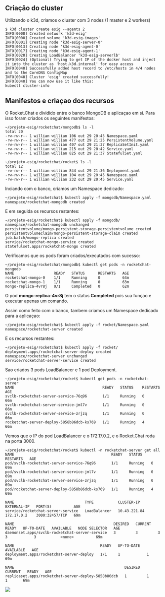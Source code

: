 ## Criação do cluster

Utilizando o k3d, criamos o cluster com 3 nodes (1 master e 2 workers)

```
$ k3d cluster create esig --agents 2
INFO[0000] Created network 'k3d-esig'                   
INFO[0000] Created volume 'k3d-esig-images'             
INFO[0001] Creating node 'k3d-esig-server-0'            
INFO[0013] Creating node 'k3d-esig-agent-0'             
INFO[0017] Creating node 'k3d-esig-agent-1'             
INFO[0020] Creating LoadBalancer 'k3d-esig-serverlb'    
INFO[0024] (Optional) Trying to get IP of the docker host and inject it into the cluster as 'host.k3d.internal' for easy access 
INFO[0040] Successfully added host record to /etc/hosts in 4/4 nodes and to the CoreDNS ConfigMap 
INFO[0040] Cluster 'esig' created successfully!         
INFO[0040] You can now use it like this:                
kubectl cluster-info
```

## Manifestos e criaçao dos recursos

O Rocket.Chat e dividido entre o banco MongoDB e aplicaçao em si. Para isso foram criados os seguintes manifestos:

```
~/projeto-esig/rocketchat/mongodb$ ls -l
total 20
-rw-rw-r-- 1 willian willian 106 out 29 20:45 Namespace.yaml
-rw-rw-r-- 1 willian willian 477 out 29 21:25 PersistentVolume.yaml
-rw-rw-r-- 1 willian willian 407 out 29 21:37 ReplicaSetInit.yaml
-rw-rw-r-- 1 willian willian 215 out 29 20:42 Service.yaml
-rw-rw-r-- 1 willian willian 825 out 29 21:37 StatefulSet.yaml

~/projeto-esig/rocketchat/rocket$ ls -l
total 12
-rw-rw-r-- 1 willian willian 844 out 29 21:36 Deployment.yaml
-rw-rw-r-- 1 willian willian 104 out 29 20:45 Namespace.yaml
-rw-rw-r-- 1 willian willian 232 out 29 20:45 Service.yaml
```

Inciando com o banco, criamos um Namespace dedicado:

```
~/projeto-esig/rocketchat$ kubectl apply -f mongodb/Namespace.yaml 
namespace/rocketchat-mongodb created
```

E em seguida os recursos restantes:

```
~/projeto-esig/rocketchat$ kubectl apply -f mongodb/
namespace/rocketchat-mongodb unchanged
persistentvolume/mongo-persistent-storage-persistentvolume created
persistentvolumeclaim/mongo-persistent-storage-claim created
job.batch/mongo-replica created
service/rocketchat-mongo-service created
statefulset.apps/rocketchat-mongo created
```

Verificamos que os pods foram criados/executados com sucesso:

```
~/projeto-esig/rocketchat/mongodb$ kubectl get pods -n rocketchat-mongodb 
NAME                  READY   STATUS      RESTARTS   AGE
rocketchat-mongo-0    1/1     Running     0          64m
rocketchat-mongo-1    1/1     Running     0          63m
mongo-replica-4vr8j   0/1     Completed   0          62m
```

O pod **mongo-replica-4vr8j** tem o status **Completed** pois sua funçao e executar apenas um comando.


Assim como feito com o banco, tambem criamos um Namespace dedicado para a aplicaçao:

```
~/projeto-esig/rocketchat$ kubectl apply -f rocket/Namespace.yaml
namespace/rocketchat-server created
```

E os recursos restantes:

```
~/projeto-esig/rocketchat$ kubectl apply -f rocket/
deployment.apps/rocketchat-server-deploy created
namespace/rocketchat-server unchanged
service/rocketchat-server-service created
```

Sao criados 3 pods LoadBalancer e 1 pod Deployment.

```
~/projeto-esig/rocketchat/rocket$ kubectl get pods -n rocketchat-server 
NAME                                        READY   STATUS    RESTARTS   AGE
svclb-rocketchat-server-service-76q96       1/1     Running   0          66m
svclb-rocketchat-server-service-jml7v       1/1     Running   0          66m
svclb-rocketchat-server-service-zrjzq       1/1     Running   0          66m
rocketchat-server-deploy-5858b86dcb-ks769   1/1     Running   4          66m
```

Vemos que o IP do pod LoadBalancer e o 172.17.0.2, e o Rocket.Chat roda na porta 3000.

```
~/projeto-esig/rocketchat/rocket$ kubectl -n rocketchat-server get all
NAME                                            READY   STATUS    RESTARTS   AGE
pod/svclb-rocketchat-server-service-76q96       1/1     Running   0          69m
pod/svclb-rocketchat-server-service-jml7v       1/1     Running   0          69m
pod/svclb-rocketchat-server-service-zrjzq       1/1     Running   0          69m
pod/rocketchat-server-deploy-5858b86dcb-ks769   1/1     Running   4          69m

NAME                                TYPE           CLUSTER-IP     EXTERNAL-IP   PORT(S)          AGE
service/rocketchat-server-service   LoadBalancer   10.43.221.84   172.17.0.2    3000:32457/TCP   69m

NAME                                             DESIRED   CURRENT   READY   UP-TO-DATE   AVAILABLE   NODE SELECTOR   AGE
daemonset.apps/svclb-rocketchat-server-service   3         3         3       3            3           <none>          69m

NAME                                       READY   UP-TO-DATE   AVAILABLE   AGE
deployment.apps/rocketchat-server-deploy   1/1     1            1           69m

NAME                                                  DESIRED   CURRENT   READY   AGE
replicaset.apps/rocketchat-server-deploy-5858b86dcb   1         1         1       69m
```

![](/home/willian/Imagens/Captura.png)
